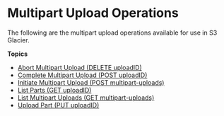 # Multipart Upload Operations<a name="multipart-archive-operations"></a>

The following are the multipart upload operations available for use in S3 Glacier\.

**Topics**
+ [Abort Multipart Upload \(DELETE uploadID\)](api-multipart-abort-upload.md)
+ [Complete Multipart Upload \(POST uploadID\)](api-multipart-complete-upload.md)
+ [Initiate Multipart Upload \(POST multipart\-uploads\)](api-multipart-initiate-upload.md)
+ [List Parts \(GET uploadID\)](api-multipart-list-parts.md)
+ [List Multipart Uploads \(GET multipart\-uploads\)](api-multipart-list-uploads.md)
+ [Upload Part \(PUT uploadID\)](api-upload-part.md)